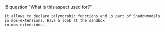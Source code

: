 !!! question "What is this aspect used for?"

    It allows to declare polymorphic functions and is part of Shadowmodels in mps-extensions. Have a look at the sandbox
    in mps-extensions.